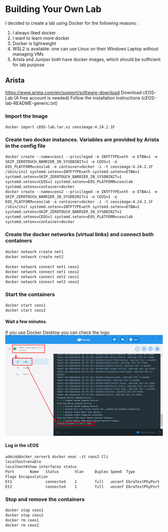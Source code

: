 # Building Your Own Lab

I decided to create a lab using Docker for the following reasons : 
1. I always liked docker
2. I want to learn more docker
3. Docker is lightweight
4. WSL2 is available: one can use Linux on their Windows Laptop without managing VMs
5. Arista and Juniper both have docker images, which should be sufficient for lab purpose

## Arista
https://www.arista.com/en/support/software-download 
Download cEOS-Lab (A free account is needed)
Follow the installation instructions (cEOS-lab-README-generic.txt)

### Import the Image
```
docker import cEOS-lab.tar.xz ceosimage:4.24.2.1F
```

### Create two docker instances. Variables are provided by Arista in the config file
```
docker create --name=ceos1 --privileged -e INTFTYPE=eth -e ETBA=1 -e SKIP_ZEROTOUCH_BARRIER_IN_SYSDBINIT=1 -e CEOS=1 -e EOS_PLATFORM=ceoslab -e container=docker -i -t ceosimage:4.24.2.1F /sbin/init systemd.setenv=INTFTYPE=eth systemd.setenv=ETBA=1 systemd.setenv=SKIP_ZEROTOUCH_BARRIER_IN_SYSDBINIT=1 systemd.setenv=CEOS=1 systemd.setenv=EOS_PLATFORM=ceoslab systemd.setenv=container=docker
docker create --name=ceos2 --privileged -e INTFTYPE=eth -e ETBA=1 -e SKIP_ZEROTOUCH_BARRIER_IN_SYSDBINIT=1 -e CEOS=1 -e EOS_PLATFORM=ceoslab -e container=docker -i -t ceosimage:4.24.2.1F /sbin/init systemd.setenv=INTFTYPE=eth systemd.setenv=ETBA=1 systemd.setenv=SKIP_ZEROTOUCH_BARRIER_IN_SYSDBINIT=1 systemd.setenv=CEOS=1 systemd.setenv=EOS_PLATFORM=ceoslab systemd.setenv=container=docker
```

### Create the docker networks (virtual links) and connect both containers 
```
docker network create net1
docker network create net2

docker network connect net1 ceos1
docker network connect net1 ceos2
docker network connect net2 ceos1
docker network connect net2 ceos2
```

### Start the containers
```
docker start ceos1
docker start ceos2
```
#### Wait a few minutes.
If you use Docker Desktop you can check the logs:
![Docker Desktop](cEOS-Boot.png)

#### Log in the cEOS
```
admin@docker_server$ docker exec -it ceos2 Cli
localhost>enable
localhost#show interfaces status
Port       Name   Status       Vlan     Duplex Speed  Type            Flags Encapsulation
Et1               connected    1        full   unconf EbraTestPhyPort
Et2               connected    1        full   unconf EbraTestPhyPort
```

### Stop and remove the containers
```
docker stop ceos1
docker stop ceos2
docker rm ceos1
docker rm ceos2
```